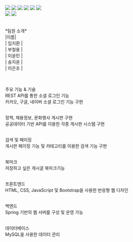 <div style="margin: ; text-align: left;" "text-align: left;"> <img src="https://img.shields.io/badge/Java-007396?style=for-the-badge&logo=Java&logoColor=white">
          <img src="https://img.shields.io/badge/Javascript-F7DF1E?style=for-the-badge&logo=Javascript&logoColor=white">
          <img src="https://img.shields.io/badge/HTML5-E34F26?style=for-the-badge&logo=HTML5&logoColor=white">
          <img src="https://img.shields.io/badge/CSS3-1572B6?style=for-the-badge&logo=CSS3&logoColor=white">
          <img src="https://img.shields.io/badge/jQuery-0769AD?style=for-the-badge&logo=jQuery&logoColor=white">
          <img src="https://img.shields.io/badge/MySQL-4479A1?style=for-the-badge&logo=MySQL&logoColor=white">
          <br/><img src="https://img.shields.io/badge/Spring-6DB33F?style=for-the-badge&logo=Spring&logoColor=white">
          <img src="https://img.shields.io/badge/Apache Tomcat-F8DC75?style=for-the-badge&logo=Apache Tomcat&logoColor=white">
          </div>
<br/><br/>
*팀원 소개*<br/>
|이름|<br/>
| 임지환 | <br/>
| 부철용 | <br/>
| 이윤민 | <br/>
| 송지윤 | <br/>
| 이은조 | <br/>
<br/><br/>


주요 기능 & 기술<br/>
REST API를 통한 소셜 로그인 기능<br/>
카카오, 구글, 네이버 소셜 로그인 기능 구현<br/><br/>

정책, 채용정보, 문화행사 게시판 구현<br/>
공공데이터 기반 API를 이용한 각종 게시판 시스템 구현<br/><br/>

검색 및 페이징<br/>
게시판 페이징 기능 및 카테고리를 이용한 검색 기능 구현<br/><br/>

북마크<br/>
저장하고 싶은 게시글 북마크기능<br/><br/>

프론트엔드<br/>
HTML, CSS, JavaScript 및 Bootstrap을 사용한 반응형 웹 디자인<br/><br/>

백엔드<br/>
Spring 기반의 웹 서버를 구성 및 운영 가능<br/><br/>

데이터베이스<br/>
MySQL을 사용한 데이터 관리
